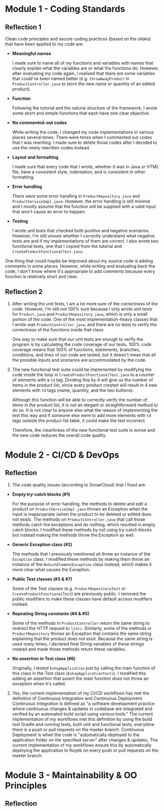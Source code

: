 # Module 1 - Coding Standards

## Reflection 1

Clean code principles and secure coding practices (based on the slides) that have been applied to my code are:
* **Meaningful names**
  
  I made sure to name all of my functions and variables with names that clearly explain what the variables are or what the functions do. 
  However, after evaluating my code again, I realised that there are some variables that could've been named better (e.g. `throwAwayProduct` in `ProductController.java` to store the new name or quantity of an edited product).
  

* **Function**

  Following the tutorial and the natural structure of the framework, I wrote some short and simple functions that each have one clear objective.


* **No commented-out codes**

  While writing the code, I changed my code implementations in various places several times. 
  There were times when I commented out codes that I was rewriting. 
  I made sure to delete those codes after I decided to use the newly rewritten codes instead. 


* **Layout and formatting**
 
  I made sure that every code that I wrote, whether it was in Java or HTML file, have a consistent style, indentation, and is consistent in other formatting. 


* **Error handling**

  There were some error handling in `ProductRepository.java` and `ProductServiceImpl.java`. 
  However, the error handling is still minimal and I mostly assume that the function will be supplied with a valid input that won't cause an error to happen.


* **Testing**

  I wrote unit tests that checked both positive and negative scenarios. 
  However, I'm still unsure whether I correctly understand what negative tests are and if my implementations of them are correct.
  I also wrote two functional tests, one that I copied from the tutorial and `CreateProductFunctionalTest.java`.

One thing that could maybe be improved about my source code is adding comments in some places.
However, while writing and evaluating back the code, I don't know where it's appropriate to add comments because every function is relatively short and clear.


## Reflection 2

1. After writing the unit tests, I am a lot more sure of the correctness of the code. 
   However, I'm still not 100% sure because I only wrote unit tests for `Product.java` and `ProductRepository.java`, which is only a small portion of the code. 
   One of the most implementation-heavy classes that I wrote was `ProductController.java`, and there are no tests to verify the correctness of the functions inside that class.
   
   One way to make sure that our unit tests are enough to verify the program is by calculating the code coverage of our tests. 
   100% code coverage means that 100% of functions, statements, branches, conditions, and lines of our code are tested, but it doesn't mean that all the possible inputs and scenarios are accommodated by the code.


2. The new functional test suite could be implemented by modifying the code inside the loop in `CreateProductFunctionalTest.java` to a counter of elements with a `td` tag. 
   Dividing this by 4 will give us the number of items in the product list, since every product created will result in 4 new elements with `td` tags (name, quantity, and the two buttons).
   
   Although this function will be able to correctly verify the number of items in the product list, it is not an elegant or straightforward method to do so.
   It is not clear to anyone else what the reason of implementing the test this way and if someone else were to add more elements with `td` tags outside the product list table, it could make the test incorrect. 
   
   Therefore, the cleanliness of the new functional test suite is worse and the new code reduces the overall code quality.

# Module 2 - CI/CD & DevOps

## Reflection

1. The code quality issues (according to SonarCloud) that I fixed are:

* **Empty try-catch blocks (#1)**

   For the purpose of error handling, the methods to delete and edit a product on `ProductServiceImpl.java` throws an Exception when the input is inappropriate (when the product to be deleted or edited does not exist). 
   The methods on `ProductController.java` that call those methods catch the exceptions and do nothing, which resulted in empty catch blocks. 
   I modified these methods by not using try-catch blocks but instead making the methods throw the Exception as well.


* **Generic Exception class (#2)**

   The methods that I previously mentioned all threw an instance of the `Exception` class. 
   I modified these methods by making them throw an instance of the `NoSuchElementException` class instead, which makes it more clear what causes the Exception.


* **Public Test classes (#3 & #7)**

  Some of the Test classes (e.g. `ProductRepositoryTest` or `CreateProductFunctionalTest`) are previously public. 
  I removed the public modifiers to make these classes have default access modifiers instead.


* **Repeating String constants (#4 & #5)**

  Some of the methods in `ProductController` return the same string to redirect the HTTP request to `list/`. 
  Similarly, some of the methods in `ProductRepository` throws an Exception that contains the same string explaining that the product does not exist.
  Because the same string is used many times, I declared final String variables of these strings instead and made those methods return these variables.


* **No assertion in Test class (#6)**

  Originally, I tested `EshopApplication` just by calling the main function of this class in the Test class (`EshopApplicationTests`).
  I modified this adding an assertion that assert the main function does not throw an exception when it's called.


2. Yes, the current implementation of my CI/CD workflows has met the definition of Continuous Integration and Continuous Deployment.
   Continuous Integration is defined as "a software development practice where continuous changes & updates in codebase are integrated and verified by an automated build script using various tools."
   The current implementation of my workflows met this definition by using the build tool Gradle and running tests, both unit and functional tests, everytime there is a push or pull requests on the master branch.
   Continuous Deployment is when the code is "automatically deployed to the application folder on the specified server" after changes & updates. The current implementation of my workflows ensure this by automatically deploying the application to Koyeb on every push or pull requests on the master branch.

# Module 3 - Maintainability & OO Principles

## Reflection